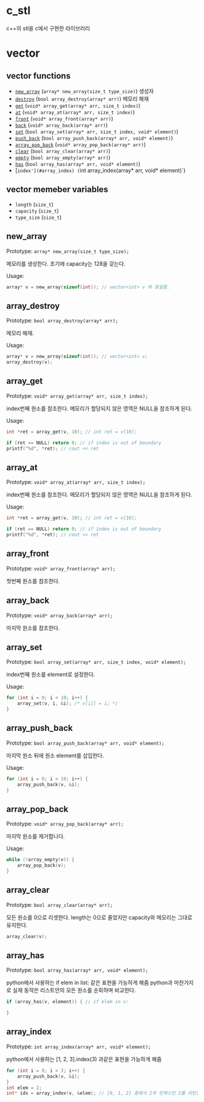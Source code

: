 # c_stl

c++의 stl을 c에서 구현한 라이브러리

# vector

## vector functions

 - [`new_array`](#new_array) (`array* new_array(size_t type_size)`) 생성자
 - [`destroy`](#array_destroy) (`bool array_destroy(array* arr)`) 메모리 해재
 - [`get`](#array_get) (`void* array_get(array* arr, size_t index)`)
 - [`at`](#array_at) (`void* array_at(array* arr, size_t index)`)
 - [`front`](#array_front) (`void* array_front(array* arr)`)
 - [`back`](#array_back) (`void* array_back(array* arr)`)
 - [`set`](#array_set) (`bool array_set(array* arr, size_t index, void* element)`)
 - [`push_back`](#array_push_back) (`bool array_push_back(array* arr, void* element)`)
 - [`array_pop_back`](#array_pop_back) (`void* array_pop_back(array* arr)`)
 - [`clear`](#array_clear) (`bool array_clear(array* arr)`)
 - [`empty`](#array_empty) (`bool array_empty(array* arr)`)
 - [`has`](#array_has) (`bool array_has(array* arr, void* element)`)
 - [`index'](#array_index) (`int array_index(array* arr, void* element)`)

## vector memeber variables

 - `length` (`size_t`) 
 - `capacity` (`size_t`)
 - `type_size` (`size_t`)

## new_array

Prototype: `array* new_array(size_t type_size);`

메모리를 생성한다. 초기에 capacity는 128을 갖는다.

Usage:

```c
array* v = new_array(sizeof(int)); // vector<int> v 와 동일함.
```

## array_destroy
Prototype: `bool array_destroy(array* arr);`

메모리 해재.

Usage:
```c
array* v = new_array(sizeof(int)); // vector<int> v;
array_destroy(v);
```

## array_get
Prototype: `void* array_get(array* arr, size_t index);`

index번째 원소를 참조한다. 메모리가 할당되지 않은 영역은 NULL을 참조하게 된다.

Usage:
```c
int *ret = array_get(v, 10); // int ret = v[10];

if (ret == NULL) return 0; // if index is out of boundary
printf("%d", *ret); // cout << ret
```

## array_at
Prototype: `void* array_at(array* arr, size_t index);`

index번째 원소를 참조한다. 메모리가 할당되지 않은 영역은 NULL을 참조하게 된다.

Usage:
```c
int *ret = array_get(v, 10); // int ret = v[10];

if (ret == NULL) return 0; // if index is out of boundary
printf("%d", *ret); // cout << ret
```

## array_front
Prototype: `void* array_front(array* arr);`

첫번째 원소를 참조한다.

## array_back
Prototype: `void* array_back(array* arr);`

마지막 원소를 참조한다.

## array_set
Prototype: `bool array_set(array* arr, size_t index, void* element);`

index번째 원소를 element로 설정한다.

Usage:
```c
for (int i = 0; i < 10; i++) {
    array_set(v, i, &i); /* v[i]] = i; */
}

```

## array_push_back
Prototype: `bool array_push_back(array* arr, void* element);`

마지막 원소 뒤에 원소 element를 삽입한다.

Usage:
```c
for (int i = 0; i < 10; i++) {
    array_push_back(v, &i);
}
```

## array_pop_back
Prototype: `void* array_pop_back(array* arr);`

마지막 원소를 제거합니다.

Usage:
```c
while (!array_empty(v)) {
    array_pop_back(v);
}
```

## array_clear
Prototype: `bool array_clear(array* arr);`

모든 원소를 0으로 리셋한다.
length는 0으로 줄었지만 capacity와 메모리는 그대로 유지한다.

```c
array_clear(v);
```

## array_has
Prototype: `bool array_has(array* arr, void* element);`

python에서 사용하는 if elem in list: 같은 표현을 가능하게 해줌
python과 마찬가지로 실제 동작은 리스트안의 모든 원소를 순회하며 비교한다.

```c
if (array_has(v, element)) { // if elem in v:

}
```

## array_index
Prototype: `int array_index(array* arr, void* element);`

python에서 사용하는 [1, 2, 3].index(3) 과같은 표현을 가능하게 해줌

```c
for (int i = 0; i < 3; i++) {
    array_push_back(v, &i);
}
int elem = 2;
int* idx = array_index(v, &elem); // [0, 1, 2] 중에서 2의 인덱스인 2를 리턴합니다.

```
